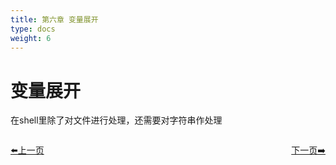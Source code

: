 ```yaml
---
title: 第六章 变量展开   
type: docs
weight: 6
---   
```


# 变量展开   
在shell里除了对文件进行处理，还需要对字符串作处理
 

<div style="display: flex;justify-content: space-between;align-items: center;">
<p><a href="https://books.linuxwt.com/linuxwtbash/ChapterFive">⬅️上一页</a></p>
<p><a href="https://books.linuxwt.com/linuxwtbash/ChapterSix/Nullargs">下一页➡️</a></p>
</div>